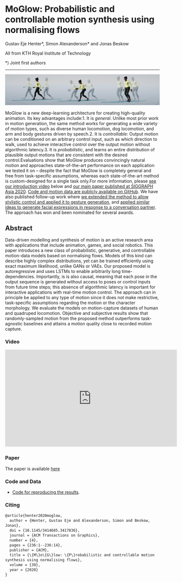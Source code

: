 # MoGlow: Probabilistic and controllable motion synthesis using normalising flows
Gustav Eje Henter\*, Simon Alexanderson\* and Jonas Beskow

All from KTH Royal Institute of Technology

\*) Joint first authors

---
![image](media/teaser.jpg)

MoGlow is a new deep-learning architecture for creating high-quality animation. Its key advantages include:1. It is *general*. Unlike most prior work in motion generation, the same method works for generating a wide variety of motion types, such as diverse human locomotion, dog locomotion, and arm and body gestures driven by speech.2. It is *controllable*: Output motion can be conditioned on an arbitrary control input, such as which direction to walk, used to achieve interactive control over the output motion without algorithmic latency.3. It is *probabilistic*, and learns an entire distribution of plausible output motions that are consistent with the desired control.Evaluations show that MoGlow produces convincingly natural motion and approaches state-of-the-art performance on each application we tested it on – despite the fact that MoGlow is completely general and free from task-specific assumptions, whereas each state-of-the-art method is custom-designed for a single task only.For more information, please [see our introduction video]() below and [our main paper published at SIGGRAPH Asia 2020](). [Code and motion data are publicly available on GitHub](). We have also published follow-up work where [we extended the method to allow stylistic control and applied it to gesture generation](), and [applied similar ideas to generate facial expressions in response to a conversation partner](). The approach has won and been nominated for several awards.

## Abstract
Data-driven modelling and synthesis of motion is an active research area with applications that include animation, games, and social robotics. This paper introduces a new class of probabilistic, generative, and controllable motion-data models based on normalising flows. Models of this kind can describe highly complex distributions, yet can be trained efficiently using exact maximum likelihood, unlike GANs or VAEs. Our proposed model is autoregressive and uses LSTMs to enable arbitrarily long time-dependencies. Importantly, is is also causal, meaning that each pose in the output sequence is generated without access to poses or control inputs from future time steps; this absence of algorithmic latency is important for interactive applications with real-time motion control. The approach can in principle be applied to any type of motion since it does not make restrictive, task-specific assumptions regarding the motion or the character morphology. We evaluate the models on motion-capture datasets of human and quadruped locomotion. Objective and subjective results show that randomly-sampled motion from the proposed method outperforms task-agnostic baselines and attains a motion quality close to recorded motion capture.

### Video
<iframe width="560" height="315" src="https://drive.google.com/file/d/1-Xqol5tzRnTy7Ud6dKDX2FT7z8eHmtUC/view?usp=sharing" frameborder="0" allow="accelerometer; autoplay; encrypted-media; gyroscope; picture-in-picture" allowfullscreen></iframe>

### Paper
The paper is available <a href="https://arxiv.org/abs/1905.06598">here</a>

### Code and Data
- <a href="https://github.com/simonalexanderson/StyleGestures">Code for reproducing the results</a>.
 

### Citing
```
@article{henter2020moglow,
  author = {Henter, Gustav Eje and Alexanderson, Simon and Beskow, Jonas},
  doi = {10.1145/3414685.3417836},
  journal = {ACM Transactions on Graphics},
  number = {4},
  pages = {236:1--236:14},
  publisher = {ACM},
  title = {\{M\}o\{G\}low: \{P\}robabilistic and controllable motion synthesis using normalising flows},
  volume = {39},
  year = {2020}
}
```

  



